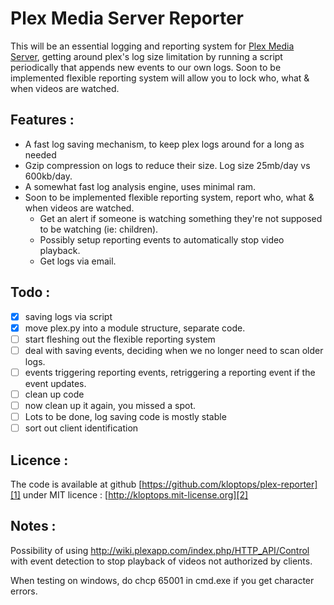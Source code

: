 Plex Media Server Reporter
==========================

This will be an essential logging and reporting system for
[Plex Media Server][0], getting around plex's log size limitation by running a
script periodically that appends new events to our own logs. Soon to be
implemented flexible reporting system will allow you to lock who, what & when
videos are watched.

## Features :

- A fast log saving mechanism, to keep plex logs around for a long as needed
- Gzip compression on logs to reduce their size. Log size 25mb/day vs 600kb/day.
- A somewhat fast log analysis engine, uses minimal ram.
- Soon to be implemented flexible reporting system, report who, what & when
  videos are watched.
  - Get an alert if someone is watching something they're not supposed to be
    watching (ie: children).
  - Possibly setup reporting events to automatically stop video playback.
  - Get logs via email.

## Todo :

- [x] saving logs via script
- [x] move plex.py into a module structure, separate code.
- [ ] start fleshing out the flexible reporting system
- [ ] deal with saving events, deciding when we no longer need to scan older
      logs.
- [ ] events triggering reporting events, retriggering a reporting event if the
      event updates.
- [ ] clean up code
- [ ] now clean up it again, you missed a spot.
- [ ] Lots to be done, log saving code is mostly stable
- [ ] sort out client identification

## Licence :

The code is available at github [https://github.com/kloptops/plex-reporter][1]
under MIT licence : [http://kloptops.mit-license.org][2]

## Notes :

Possibility of using http://wiki.plexapp.com/index.php/HTTP_API/Control with
event detection to stop playback of videos not authorized by clients.

When testing on windows, do chcp 65001 in cmd.exe if you get character errors.

 [0]: http://www.plexapp.com/
 [1]: https://github.com/kloptops/plex-reporter
 [2]: http://kloptops.mit-license.org
